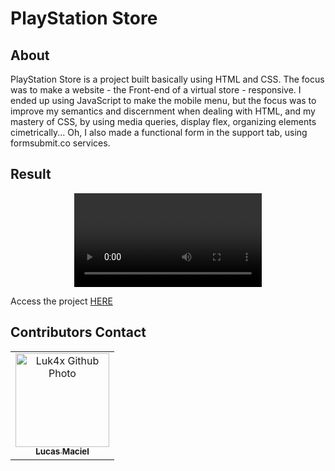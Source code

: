# PlayStation Store

## About
PlayStation Store is a project built basically using HTML and CSS. The focus was to make a website - the Front-end of a virtual store - responsive. I ended up using JavaScript to make the mobile menu, but the focus was to improve my semantics and discernment when dealing with HTML, and my mastery of CSS, by using media queries, display flex, organizing elements cimetrically...
Oh, I also made a functional form in the support tab, using formsubmit.co services.

## Result
<p align="center">
  <video src="https://user-images.githubusercontent.com/86276393/153721431-a5b6c30f-cdb9-4e04-a5be-2c65c1a437ea.mp4">
</p>
Access the project <a href="https://luk4x.github.io/playstation-store/">HERE</a>

## Contributors Contact
<table>
  <tr>
    <td align="center">
      <a href="https://www.linkedin.com/in/lucasmacielf/">
        <img src="https://avatars.githubusercontent.com/Luk4x" width="150px;" alt="Luk4x Github Photo"/><br>
        <sub>
          <b>Lucas Maciel</b>
        </sub>
      </a>
    </td>
  </tr>
</table>
